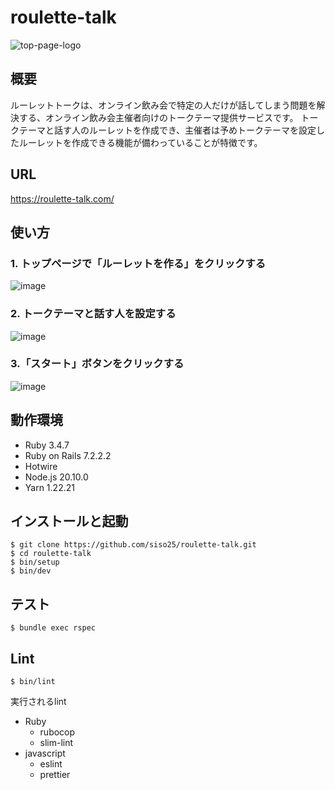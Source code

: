 # roulette-talk
![top-page-logo](https://github.com/siso25/roulette-talk/assets/47073105/9ab1ffaf-db14-4be6-a7e3-b3f39674c83a)

## 概要
ルーレットトークは、オンライン飲み会で特定の人だけが話してしまう問題を解決する、オンライン飲み会主催者向けのトークテーマ提供サービスです。
トークテーマと話す人のルーレットを作成でき、主催者は予めトークテーマを設定したルーレットを作成できる機能が備わっていることが特徴です。

## URL
https://roulette-talk.com/

## 使い方
### 1. トップページで「ルーレットを作る」をクリックする
![image](https://github.com/siso25/roulette-talk/assets/47073105/106981ac-3ed9-4212-8f27-eb84f147246a)

### 2. トークテーマと話す人を設定する
![image](https://github.com/siso25/roulette-talk/assets/47073105/8e1368d2-5699-4eb1-a66d-9b0349a4568e)

### 3.「スタート」ボタンをクリックする
![image](https://github.com/siso25/roulette-talk/assets/47073105/9be9cb44-d4b6-4bec-8801-0693d538f92e)

## 動作環境
- Ruby 3.4.7
- Ruby on Rails 7.2.2.2
- Hotwire
- Node.js 20.10.0
- Yarn 1.22.21

## インストールと起動
```
$ git clone https://github.com/siso25/roulette-talk.git
$ cd roulette-talk
$ bin/setup
$ bin/dev
```

## テスト
```
$ bundle exec rspec
```

## Lint
```
$ bin/lint
```
実行されるlint
- Ruby
  - rubocop
  - slim-lint
- javascript
  - eslint
  - prettier
